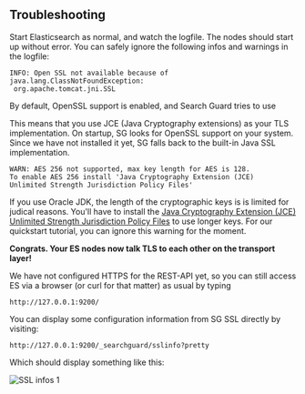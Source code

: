## Troubleshooting

Start Elasticsearch as normal, and watch the logfile. The nodes should start up without error. You can safely ignore the following infos and warnings in the logfile:

```
INFO: Open SSL not available because of java.lang.ClassNotFoundException:
 org.apache.tomcat.jni.SSL
```

By default, OpenSSL support is enabled, and Search Guard tries to use

This means that you use JCE (Java Cryptography extensions) as your TLS implementation. On startup, SG looks for OpenSSL support on your system. Since we have not installed it yet, SG falls back to the built-in Java SSL implementation.

```
WARN: AES 256 not supported, max key length for AES is 128.
To enable AES 256 install 'Java Cryptography Extension (JCE)
Unlimited Strength Jurisdiction Policy Files'
```

If you use Oracle JDK, the length of the cryptographic keys is is limited for judical reasons. You'll have to install the [Java Cryptography Extension (JCE)
Unlimited Strength Jurisdiction Policy Files](http://www.oracle.com/technetwork/java/javase/downloads/jce8-download-2133166.html) to use longer keys. For our quickstart tutorial, you can ignore this warning for the moment.

**Congrats. Your ES nodes now talk TLS to each other on the transport layer!**

We have not configured HTTPS for the REST-API yet, so you can still access ES via a browser (or curl for that matter) as usual by typing

```
http://127.0.0.1:9200/
```

You can display some configuration information from SG SSL directly by visiting:

```
http://127.0.0.1:9200/_searchguard/sslinfo?pretty
```

Which should display something like this:

![SSL infos 1](images/sg_ssl_infos_1.png)


